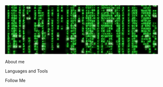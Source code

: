 ![Header](https://github.com/SergeyCicada/sergeycicada/blob/main/assets/b4e371619042d1e80918d09904e90f7d.gif)

About me

Languages and Tools

Follow Me
